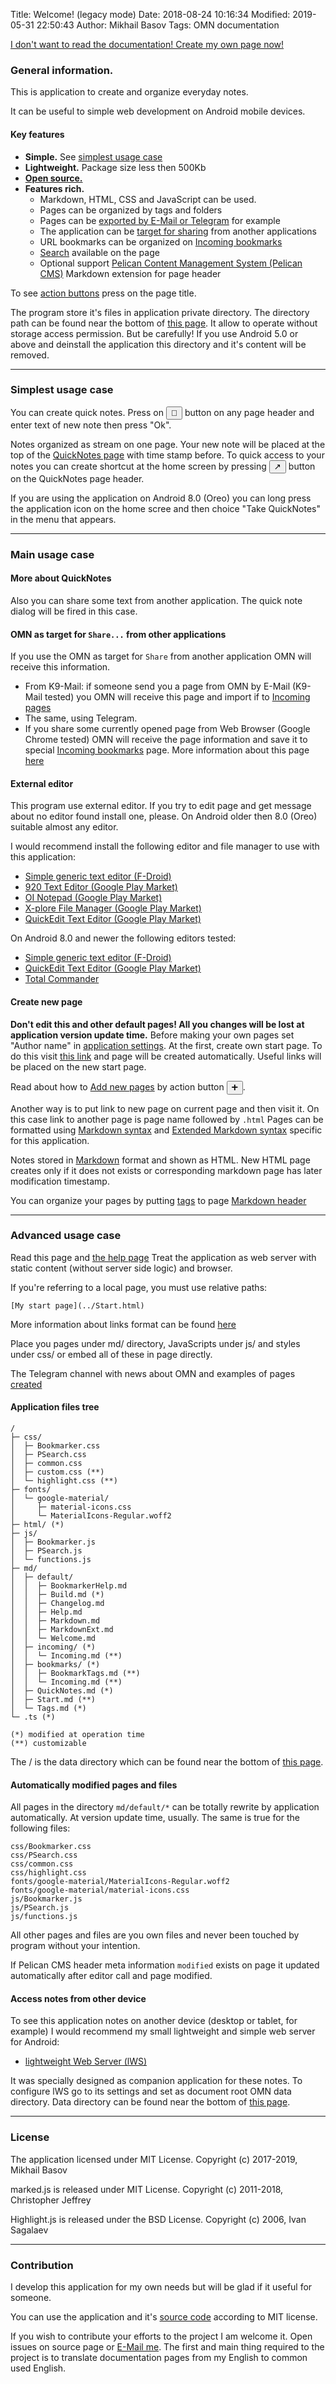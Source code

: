 Title: Welcome! (legacy mode)
Date: 2018-08-24 10:16:34
Modified: 2019-05-31 22:50:43
Author: Mikhail Basov
Tags: OMN documentation

[I don't want to read the documentation! Create my own page now!](../Start.html)

<div id="TOC"></div>

### General information.

This is application to create and organize everyday notes.

It can be useful to simple web development on Android mobile devices.

#### Key features
* **Simple.** See [simplest usage case](#this-is-easy)
* **Lightweight.** Package size less then 500Kb
* **[Open source.](https://github.com/mvbasov/OMN)**
* **Features rich.** 
  * Markdown, HTML, CSS and JavaScript can be used.
  * Pages can be organized by tags and folders
  * Pages can be [exported by E-Mail or Telegram](/default/Help.html#send-page-by-e-mail) for example
  * The application can be [target for sharing](#OMN-as-share-target) from another applications
  * URL bookmarks can be organized on [Incoming bookmarks](/bookmarks/Incoming.html)
  * [Search](/default/MarkdownExt.html#add-search-to-page) available on the page
  * Optional support [Pelican Content Management System (Pelican CMS)](https://blog.getpelican.com) Markdown extension for page header

To see <a href="Help.html#btn-desc">action buttons</a> press on the page title.

The program store it's files in application private directory. The directory path can be found near the bottom of [this page](Build.html). It allow to operate without storage access permission. But be <span class="fg-red">carefully!</span> If you use Android 5.0 or above and deinstall the application this directory and it's content will be removed.

- - -

<a id="this-is-easy" />

### Simplest usage case
You can create quick notes.
Press on <button onclick="Android.quicknoteButtonCallback()"> &#x1f3c3; </button> button on any page header and enter text of new note then press "Ok".

Notes organized as stream on one page.
Your new note will be placed at the top of the [QuickNotes page](../QuickNotes.html) with time stamp before.
To quick access to your notes you can create shortcut at the home screen by pressing <button onclick="Android.shortcutButtonCallback(PFN, Title)"> &#x2197; </button> button on the QuickNotes page header.

If you are using the application on Android 8.0 (Oreo) you can long press the application icon on the home scree and then choice "Take QuickNotes" in the menu that appears.

- - -

<a id="main-usage" />

### Main usage case
#### More about QuickNotes
Also you can share some text from another application. The quick note dialog will be fired in this case.

<a id="OMN-as-share-target"/>

#### OMN as target for `Share...` from other applications
If you use the OMN as target for `Share` from another application OMN will receive this information.
* From K9-Mail: if someone send you a page from OMN by E-Mail (K9-Mail tested) you OMN will receive this page and import if to [Incoming pages](/incoming/Incoming.html)
* The same, using Telegram.
* If you share some currently opened page from Web Browser (Google Chrome tested) OMN will receive the page information and save it to special [Incoming bookmarks](/bookmarks/Incoming.html) page. More information about this page [here](/default/BookmarkerHelp.html)

#### External editor
This program use external editor. If you try to edit page and get message about no editor found install one, please.
On Android older then 8.0 (Oreo) suitable almost any editor. 

I would recommend install the following editor and file manager to use with this application:
* [Simple generic text editor (F-Droid)](https://f-droid.org/app/org.billthefarmer.editor)
* [920 Text Editor (Google Play Market)](https://play.google.com/store/apps/details?id=com.jecelyin.editor.v2)
* [OI Notepad (Google Play Market)](market://details?id=org.openintents.notepad)
* [X-plore File Manager (Google Play Market)](market://details?id=com.lonelycatgames.Xplore)
* [QuickEdit Text Editor (Google Play Market)](market://details?id=com.rhmsoft.edit)

On Android 8.0 and newer the following editors tested:
* [Simple generic text editor (F-Droid)](https://f-droid.org/app/org.billthefarmer.editor)
* [QuickEdit Text Editor (Google Play Market)](market://details?id=com.rhmsoft.edit)
* [Total Commander](market://details?id=com.ghisler.android.TotalCommander)

#### Create new page
**Don't edit this and other default pages! All you changes will be lost at application version update time.**
Before making your own pages set "Author name" in [application settings](/default/Help.html#app-settings).
At the first, create own start page. To do this visit [this link](../Start.html) and page will be created automatically. Useful links will be placed on the new start page.

Read about how to [Add new pages](Help.html#add-new-page) by action button <button onclick="BLOCK_Android.newPageButtonCallback()"> &#x2795; </button>.

Another way is to put link to new page on current page and then visit it. On this case link to another page is page name followed by `.html`
Pages can be formatted using [Markdown syntax](Markdown.html) and
[Extended Markdown syntax](MarkdownExt.html) specific for this application.

Notes stored in [Markdown](Markdown.html) format and shown as HTML. New HTML page creates only if it does not exists or corresponding markdown page has later modification timestamp.

You can organize your pages by putting [tags](Help.html#help-tags) to page [Markdown header](Help.html#page-header)

- - -

<a id="for-true-geeks" />

### Advanced usage case
Read this page and [the help page](Help.html)
Treat the application as web server with static content (without server side logic) and browser.

If you're referring to a local page, you must use relative paths:

    [My start page](../Start.html)

More information about links format can be found [here](MarkdownExt.html#links)

Place you pages under md/ directory, JavaScripts under js/ and styles under css/ or embed all of these in page directly. 

The Telegram channel with news about OMN and examples of pages [created](https://t.me/OMNNewsAndTips)

#### Application files tree

``` text
/
├─ css/
│  ├─ Bookmarker.css
│  ├─ PSearch.css
│  ├─ common.css
│  ├─ custom.css (**)
│  └─ highlight.css (**)
├─ fonts/
│  └─ google-material/
│     ├─ material-icons.css
│     └─ MaterialIcons-Regular.woff2
├─ html/ (*)
├─ js/
│  ├─ Bookmarker.js
│  ├─ PSearch.js
│  └─ functions.js
├─ md/
│  ├─ default/
│  │  ├─ BookmarkerHelp.md
│  │  ├─ Build.md (*)
│  │  ├─ Changelog.md
│  │  ├─ Help.md
│  │  ├─ Markdown.md
│  │  ├─ MarkdownExt.md
│  │  └─ Welcome.md
│  ├─ incoming/ (*)
│  │  └─ Incoming.md (**)
│  ├─ bookmarks/ (*)
│  │  ├─ BookmarkTags.md (**)
│  │  └─ Incoming.md (**)
│  ├─ QuickNotes.md (*)
│  ├─ Start.md (**)
│  └─ Tags.md (*)
└─ .ts (*)

(*) modified at operation time
(**) customizable
```
The / is the data directory which can be found near the bottom of [this page](Build.html).


<a id="auto-pages" />

#### Automatically modified pages and files

All pages in the directory ```md/default/*``` can be totally rewrite by application automatically. At version update time, usually.
The same is true for the following files:

```
css/Bookmarker.css
css/PSearch.css
css/common.css
css/highlight.css
fonts/google-material/MaterialIcons-Regular.woff2
fonts/google-material/material-icons.css
js/Bookmarker.js
js/PSearch.js
js/functions.js
```
All other pages and files are you own files and never been touched by program without your intention.

If Pelican CMS header meta information ```modified``` exists on page it updated automatically after editor call and page modified.

<a id="remote-acces" />

#### Access notes from other device

To see this application notes on another device (desktop or tablet, for example) I would recommend my small lightweight and simple web server for Android:

* [lightweight Web Server (lWS)](http://play.google.com/store/apps/details?id=net.basov.lws.r)

It was specially designed as companion application for these notes. To configure lWS go to its settings and set as document root OMN data directory. Data directory can be found near the bottom of [this page](Build.html).

- - -

### License

The application licensed under MIT License. Copyright (c) 2017-2019, Mikhail Basov

marked.js is released under MIT License. Copyright (c) 2011-2018, Christopher Jeffrey

Highlight.js is released under the BSD License. Copyright (c) 2006, Ivan Sagalaev   

- - -

### Contribution

I develop this application for my own needs but will be glad if it useful for someone.

You can use the application and it's [source code](https://github.com/mvbasov/lWS) according to MIT license.

If you wish to contribute your efforts to the project I am welcome it. Open issues on source page or [E-Mail me](mailto:OMN@basov.net). The first and main thing required to the project is to translate documentation pages from my English to common used English.

<script>
  window.onload=createTOC();
</script>

<link rel="stylesheet" type="text/css" href="../../css/PSearch.css" />
<script type="text/javascript" src="../../js/PSearch.js"></script>

